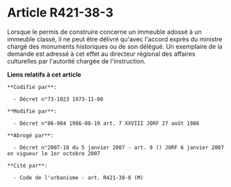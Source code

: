 # Article R421-38-3

Lorsque le permis de construire concerne un immeuble adossé à un immeuble classé, il ne peut être délivré qu'avec l'accord
exprès du ministre chargé des monuments historiques ou de son délégué. Un exemplaire de la demande est adressé à cet effet au
directeur régional des affaires culturelles par l'autorité chargée de l'instruction.

**Liens relatifs à cet article**

	**Codifié par**:

	  - Décret n°73-1023 1973-11-08

	**Modifié par**:

	  - Décret n°86-984 1986-08-19 art. 7 XXVIII JORF 27 août 1986

	**Abrogé par**:

	  - Décret n°2007-18 du 5 janvier 2007 - art. 9 () JORF 6 janvier 2007 en vigueur le 1er octobre 2007

	**Cité par**:

	  - Code de l'urbanisme - art. R421-38-8 (M)
